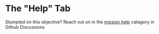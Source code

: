 # The "Help" Tab

Stumpted on this objective? Reach out on in the [mission help](https://github.com/Xlient/Cosmos/discussions/categories/mission-help) catagory in Github Discussions
